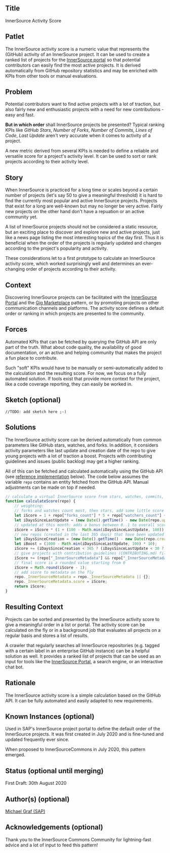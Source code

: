 ## Title 
InnerSource Activity Score

## Patlet
The InnerSource activity score is a numeric value that represents the (GitHub) activity of an InnerSource project. It can be used to create a ranked list of projects for the [InnerSource portal](innersource-portal.md) so that potential contributors can easily find the most active projects. It is derived automatically from GitHub repository statistics and may be enriched with KPIs from other tools or manual evaluations. 

## Problem

Potential contributors want to find active projects with a lot of traction, but also fairly new and enthusiastic projects with a need for new contributions - easy and fast.

**But in which order** shall InnerSource projects be presented? Typical ranking KPIs like *GitHub Stars*, *Number of Forks*, *Number of Commits*, *Lines of Code*,  *Last Update* aren't very accurate when it comes to activity of a project.

A new metric derived from several KPIs is needed to define a reliable and versatile score for a project's activity level.
It can be used to sort or rank projects according to their activity level.

## Story

When InnerSource is practiced for a long time or scales beyond a certain number of projects (let's say 50 to give a meaningful threshold) it is hard to find the currently most popular and active InnerSource projects. Projects that exist for a long are well-known but may no longer be very active. Fairly new projects on the other hand don't have a repuation or an active community yet.

A list of InnerSource projects should not be considered a static resource, but an exciting place to discover and explore new and active projects, just like a news page listing the most interesting topics of the day first. Thus it is beneficial when the order of the projects is regularly updated and changes according to the project's popularity and activity.   

These considerations let to a first prototype to calculate an InnerSource activity score, which worked surprisingly well and determines an ever-changing order of projects according to their activity.

## Context

Discovering InnerSource projects can be facilitated with the [InnerSource Portal](innersource-portal.md) and the [Gig Marketplace](gig-marketplace.md) pattern, or by promoting projects on other communication channels and platforms. The activity score defines a default order or ranking in which projects are presented to the community. 

## Forces

Automated KPIs that can be fetched by querying the GitHub API are only part of the truth. What about code quality, the availability of good documentation, or an active and helping community that makes the project a fun place to contribute.

Such "soft" KPIs would have to be manually or semi-automatically added to the calculation and the resulting score. For now, we focus on a fully automated solution. If tools exist that provide more context for the project, like a code coverage reporting, they can easily be worked in.

## Sketch (optional)

```//TODO: add sketch here ;-)```

## Solutions

The InnerSource activity score can be derived automatically from common parameters like GitHub stars, watches, and forks. In addition, it considers activity parameters like last update and creation date of the repo to give young projects with a lot of traction a boost.
Projects with contributing guidelines and issues (public backlog) may get a higher ranking.

All of this can be fetched and calculated automatically using the GitHub API (see [reference implementation](TODO) below). The code below assumes the variable `repo` contains an entity fetched from the GitHub API. Manual adjustments can be made on top if needed.

``` javascript
// calculate a virtual InnerSource score from stars, watches, commits, and issues
function calculateScore(repo) {
    // weighting:
    // forks and watches count most, then stars, add some little score for open issues, too
    let iScore = 1 + repo["forks_count"] * 5 + repo["watchers_count"] + repo["stargazers_count"] / 3 + repo["open_issues_count"] / 5;
    let iDaysSinceLastUpdate = (new Date().getTime() - new Date(repo.updated_at).getTime()) / 1000 / 86400;
    // updated at this month: adds a bonus between 0..1 to overall score (1 = updated today, 0 = updated more than 100 days ago)
    iScore = iScore * (1 + (100 - Math.min(iDaysSinceLastUpdate, 100)) / 100);
    // new repos (created in the last 365 days) that have been updated recently (in the last 30 days) get a boost of up to 1000
    let iDaysSinceCreation = (new Date().getTime() - new Date(repo.created_at).getTime()) / 1000 / 86400;
    let iBoost = (1000 - Math.min(iDaysSinceLastUpdate, 100) * 10);
    iScore += (iDaysSinceCreation < 365 ? (iDaysSinceLastUpdate < 30 ? iBoost : 0) : 0);
    // give projects with contribution guidelines (CONTRIBUTING.md) file a static boost of 100
    iScore += (repo["_InnerSourceMetadata"] && repo["_InnerSourceMetadata"]["guidelines"] ? 100 : 0);
    // final score is a rounded value starting from 0
    iScore = Math.round(iScore - 1);
    // add score to metadata on the fly
    repo._InnerSourceMetadata = repo._InnerSourceMetadata || {};
    repo._InnerSourceMetadata.score = iScore;
    return iScore;
}
```

## Resulting Context

Projects can be sorted and presented by the InnerSource activity score to give a meaningful order in a list or portal. The activity score can be calculated on the fly or in a background job that evaluates all projects on a regular basis and stores a list of results.

A crawler that regularly searches all InnerSource repositories (e.g. tagged with a certain label in an enterprise GitHub instance) can be a helpful solution as well. It provides a ranked list of projects that can be used as an input for tools like the [InnerSource Portal](innersource-portal.md), a search engine, or an interactive chat bot. 

## Rationale

The InnerSource activity score is a simple calculation based on the GitHub API. It can be fully automated and easily adapted to new requirements. 

## Known Instances (optional)
Used in SAP's InnerSource project portal to define the default order of the InnerSource projects. It was first created in July 2020 and is fine-tuned and updated frequently ever since.

When proposed to InnerSourceCommons in July 2020, this pattern emerged.

## Status (optional until merging)
First Draft: 30th August 2020  

## Author(s) (optional)
[Michael Graf (SAP)](mi.graf@sap.com)

## Acknowledgements (optional)

Thank you to the InnerSource Commons Community for lightning-fast advice and a lot of input to feed this pattern!
